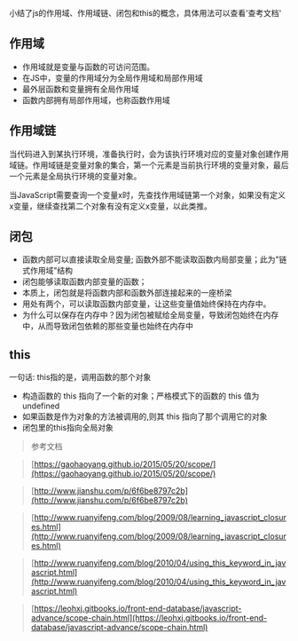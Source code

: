 小结了js的作用域、作用域链、闭包和this的概念，具体用法可以查看'查考文档'
<!--more-->

## 作用域

- 作用域就是变量与函数的可访问范围。
- 在JS中，变量的作用域分为全局作用域和局部作用域
- 最外层函数和变量拥有全局作用域
- 函数内部拥有局部作用域，也称函数作用域

## 作用域链

当代码进入到某执行环境，准备执行时，会为该执行环境对应的变量对象创建作用域链。作用域链是变量对象的集合，第一个元素是当前执行环境的变量对象，最后一个元素是全局执行环境的变量对象。

当JavaScript需要查询一个变量x时，先查找作用域链第一个对象，如果没有定义x变量，继续查找第二个对象有没有定义x变量，以此类推。

## 闭包

- 函数内部可以直接读取全局变量; 函数外部不能读取函数内局部变量；此为"链式作用域"结构
- 闭包能够读取函数内部变量的函数；
- 本质上，闭包就是将函数内部和函数外部连接起来的一座桥梁
- 用处有两个，可以读取函数内部变量，让这些变量值始终保持在内存中。
- 为什么可以保存在内存中？因为闭包被赋给全局变量，导致闭包始终在内存中，从而导致闭包依赖的那些变量也始终在内存中

## this

一句话: this指的是，调用函数的那个对象

- 构造函数的 this 指向了一个新的对象；严格模式下的函数的 this 值为 undefined
- 如果函数是作为对象的方法被调用的,则其 this 指向了那个调用它的对象
- 闭包里的this指向全局对象

> 参考文档

> [https://gaohaoyang.github.io/2015/05/20/scope/](https://gaohaoyang.github.io/2015/05/20/scope/)

> [http://www.jianshu.com/p/6f6be8797c2b](http://www.jianshu.com/p/6f6be8797c2b)

> [http://www.ruanyifeng.com/blog/2009/08/learning_javascript_closures.html](http://www.ruanyifeng.com/blog/2009/08/learning_javascript_closures.html)

> [http://www.ruanyifeng.com/blog/2010/04/using_this_keyword_in_javascript.html](http://www.ruanyifeng.com/blog/2010/04/using_this_keyword_in_javascript.html)

> [https://leohxj.gitbooks.io/front-end-database/javascript-advance/scope-chain.html](https://leohxj.gitbooks.io/front-end-database/javascript-advance/scope-chain.html)

